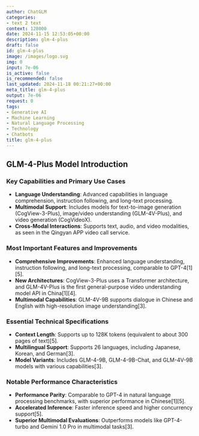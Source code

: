 ```yaml
---
author: ChatGLM
categories:
- text 2 text
context: 128000
date: 2024-11-15 12:53:05+00:00
description: glm-4-plus
draft: false
id: glm-4-plus
image: /images/logo.svg
img: 0
input: 7e-06
is_active: false
is_recommended: false
last_updated: 2024-11-18 00:21:27+00:00
meta_title: glm-4-plus
output: 7e-06
request: 0
tags:
- Generative AI
- Machine Learning
- Natural Language Processing
- Technology
- Chatbots
title: glm-4-plus
---
```







## GLM-4-Plus Model Introduction

### Key Capabilities and Primary Use Cases
- **Language Understanding**: Advanced capabilities in language comprehension, instruction following, and long-text processing.
- **Multimodal Support**: Includes models for text-to-image generation (CogView-3-Plus), image/video understanding (GLM-4V-Plus), and video generation (CogVideoX).
- **Cross-Modal Interactions**: Supports text, audio, and video modalities, as seen in the Qingyan APP video call service.

### Most Important Features and Improvements
- **Comprehensive Improvements**: Enhanced language understanding, instruction following, and long-text processing, comparable to GPT-4[1][5].
- **New Architectures**: CogView-3-Plus uses a Transformer architecture, and GLM-4V-Plus is the first general-purpose video understanding model API in China[1][4].
- **Multimodal Capabilities**: GLM-4V-9B supports dialogue in Chinese and English with high-resolution image understanding[3].

### Essential Technical Specifications
- **Context Length**: Supports up to 128K tokens (equivalent to about 300 pages of text)[5].
- **Multilingual Support**: Supports 26 languages, including Japanese, Korean, and German[3].
- **Model Variants**: Includes GLM-4-9B, GLM-4-9B-Chat, and GLM-4V-9B models with various capabilities[3].

### Notable Performance Characteristics
- **Performance Parity**: Comparable to GPT-4 in natural language processing benchmarks, with superior performance in Chinese[1][5].
- **Accelerated Inference**: Faster inference speed and higher concurrency support[5].
- **Superior Multimodal Evaluations**: Outperforms models like GPT-4-turbo and Gemini 1.0 Pro in multimodal tasks[3].

